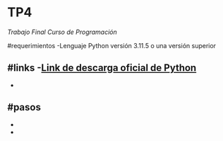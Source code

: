 # TP4
*Trabajo Final Curso de Programación*

#requerimientos
-Lenguaje Python versión 3.11.5 o una versión superior

#links
-[Link de descarga oficial de Python](https://www.python.org/downloads/)
-
-

#pasos
-
-
-

#
